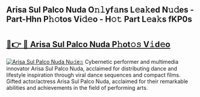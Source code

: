 ## Arisa Sul Palco Nuda O𝚗𝚕yf𝚊ns L𝚎a𝚔ed N𝚞𝚍es - Part-Hhn P𝚑𝚘tos Vi𝚍𝚎o - H𝚘𝚝 Part L𝚎a𝚔s fKP0s

# <h2><a href="http://kf4i5a.oniu.top/?m=Arisa+Sul+Palco+Nuda">🔗👉 🔴 Arisa Sul Palco Nuda P𝚑ot𝚘𝚜 V𝚒d𝚎o</a></h2>

[![Arisa Sul Palco Nuda Nu𝚍e𝚜](https://i.imgur.com/0qMVB7G.gif)](http://kf4i5a.oniu.top/?m=Arisa+Sul+Palco+Nuda)
Cybernetic performer and multimedia innovator Arisa Sul Palco Nuda, acclaimed for distributing dance and lifestyle inspiration through viral dance sequences and compact films. Gifted actor/actress Arisa Sul Palco Nuda, acclaimed for their remarkable abilities and achievements in the field of performing arts.  
